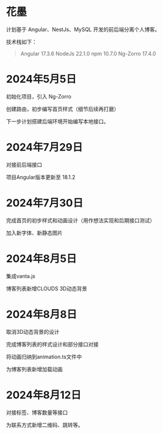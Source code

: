 # 花墨

计划基于 Angular、NestJs、MySQL 开发的前后端分离个人博客。

技术栈如下：

> Angular 17.3.6
> NodeJs 22.1.0
> npm 10.7.0
> Ng-Zorro 17.4.0

# 2024年5月5日

初始化项目，引入 Ng-Zorro

创建路由，初步编写首页样式（细节后续再打磨）

下一步计划搭建后端环境开始编写本地接口。

# 2024年7月29日

对接前后端接口

项目Angular版本更新至 18.1.2

# 2024年7月30日

完成首页的初步样式和动画设计（用作想法实现和后期接口测试）

加入新字体、新静态图片

# 2024年8月5日

集成vanta.js

博客列表新增CLOUDS 3D动态背景

# 2024年8月8日

取消3D动态背景的设计

完成博客列表的样式设计和部分接口对接

将动画归纳到animation.ts文件中

为博客列表新增加载动画

# 2024年8月12日

对接标签、博客数量等接口

为联系方式新增二维码、跳转等。
